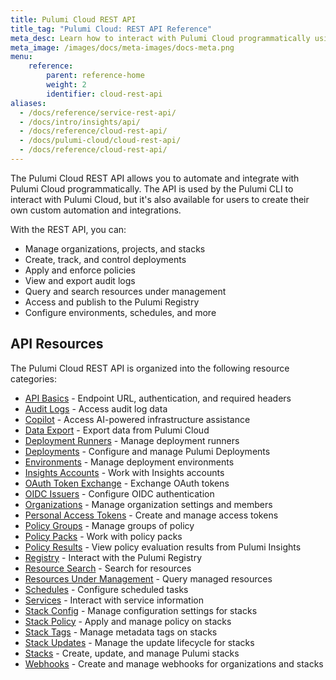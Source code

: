 ```yaml
---
title: Pulumi Cloud REST API
title_tag: "Pulumi Cloud: REST API Reference"
meta_desc: Learn how to interact with Pulumi Cloud programmatically using the REST API for automation and integration.
meta_image: /images/docs/meta-images/docs-meta.png
menu:
    reference:
        parent: reference-home
        weight: 2
        identifier: cloud-rest-api
aliases:
  - /docs/reference/service-rest-api/
  - /docs/intro/insights/api/
  - /docs/reference/cloud-rest-api/
  - /docs/pulumi-cloud/cloud-rest-api/
  - /docs/reference/cloud-rest-api/
---
```


The Pulumi Cloud REST API allows you to automate and integrate with Pulumi Cloud programmatically. The API is used by the Pulumi CLI to interact with Pulumi Cloud, but it's also available for users to create their own custom automation and integrations.

With the REST API, you can:

- Manage organizations, projects, and stacks
- Create, track, and control deployments
- Apply and enforce policies
- View and export audit logs
- Query and search resources under management
- Access and publish to the Pulumi Registry
- Configure environments, schedules, and more

## API Resources

The Pulumi Cloud REST API is organized into the following resource categories:

- [API Basics](/docs/reference/cloud-rest-api/api-basics/) - Endpoint URL, authentication, and required headers
- [Audit Logs](/docs/reference/cloud-rest-api/audit-logs/) - Access audit log data
- [Copilot](/docs/reference/cloud-rest-api/copilot/) - Access AI-powered infrastructure assistance
- [Data Export](/docs/reference/cloud-rest-api/data-export/) - Export data from Pulumi Cloud
- [Deployment Runners](/docs/reference/cloud-rest-api/deployment-runners/) - Manage deployment runners
- [Deployments](/docs/reference/cloud-rest-api/deployments/) - Configure and manage Pulumi Deployments
- [Environments](/docs/reference/cloud-rest-api/environments/) - Manage deployment environments
- [Insights Accounts](/docs/reference/cloud-rest-api/insight-accounts/) - Work with Insights accounts
- [OAuth Token Exchange](/docs/reference/cloud-rest-api/oauth-token-exchange/) - Exchange OAuth tokens
- [OIDC Issuers](/docs/reference/cloud-rest-api/oidc-issuers/) - Configure OIDC authentication
- [Organizations](/docs/reference/cloud-rest-api/organizations/) - Manage organization settings and members
- [Personal Access Tokens](/docs/reference/cloud-rest-api/personal-access-tokens/) - Create and manage access tokens
- [Policy Groups](/docs/reference/cloud-rest-api/policy-groups/) - Manage groups of policy
- [Policy Packs](/docs/reference/cloud-rest-api/policy-packs/) - Work with policy packs
- [Policy Results](/docs/reference/cloud-rest-api/policy-results/) - View policy evaluation results from Pulumi Insights
- [Registry](/docs/reference/cloud-rest-api/registry/) - Interact with the Pulumi Registry
- [Resource Search](/docs/reference/cloud-rest-api/resource-search/) - Search for resources
- [Resources Under Management](/docs/reference/cloud-rest-api/resources-under-management/) - Query managed resources
- [Schedules](/docs/reference/cloud-rest-api/schedules/) - Configure scheduled tasks
- [Services](/docs/reference/cloud-rest-api/services/) - Interact with service information
- [Stack Config](/docs/reference/cloud-rest-api/stack-config/) - Manage configuration settings for stacks
- [Stack Policy](/docs/reference/cloud-rest-api/stack-policy/) - Apply and manage policy on stacks
- [Stack Tags](/docs/reference/cloud-rest-api/stack-tags/) - Manage metadata tags on stacks
- [Stack Updates](/docs/reference/cloud-rest-api/stack-updates/) - Manage the update lifecycle for stacks
- [Stacks](/docs/reference/cloud-rest-api/stacks/) - Create, update, and manage Pulumi stacks
- [Webhooks](/docs/reference/cloud-rest-api/webhooks/) - Create and manage webhooks for organizations and stacks

